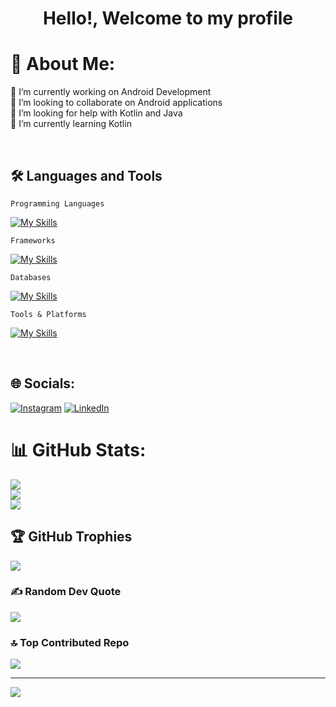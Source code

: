 <h1>
 <p align="center">
 Hello!, Welcome to my profile
</p>
</h1>

# 💫 About Me:
🔭 I’m currently working on Android Development<br>👯 I’m looking to collaborate on Android applications<br>🤝 I’m looking for help with Kotlin and Java<br>🌱 I’m currently learning Kotlin

<br/>

## 🛠️ Languages and Tools
`Programming Languages`

[![My Skills](https://skillicons.dev/icons?i=java,kotlin,js&theme=dark)]()

`Frameworks`

[![My Skills](https://skillicons.dev/icons?i=flutter,django,fastapi&theme=dark)]()

`Databases`

[![My Skills](https://skillicons.dev/icons?i=mysql&theme=dark)]()

`Tools & Platforms`

[![My Skills](https://skillicons.dev/icons?i=vscode,idea,git,github,firebase&theme=dark)]()

<br/>

## 🌐 Socials:
[![Instagram](https://img.shields.io/badge/Instagram-%23E4405F.svg?logo=Instagram&logoColor=white)](https://instagram.com/itz_gsl_tiger) [![LinkedIn](https://img.shields.io/badge/LinkedIn-%230077B5.svg?logo=linkedin&logoColor=white)](https://www.linkedin.com/in/gyarsilalsolanki)
<br/>

# 📊 GitHub Stats:
![](https://github-readme-stats.vercel.app/api?username=gyarsilalsolanki011&theme=tokyonight&hide_border=true&include_all_commits=false&count_private=false)<br/>
![](https://github-readme-streak-stats.herokuapp.com/?user=gyarsilalsolanki011&theme=tokyonight&hide_border=true)<br/>
![](https://github-readme-stats.vercel.app/api/top-langs/?username=gyarsilalsolanki011&theme=tokyonight&hide_border=true&include_all_commits=false&count_private=false&layout=compact)

## 🏆 GitHub Trophies
![](https://github-profile-trophy.vercel.app/?username=gyarsilalsolanki011&theme=tokyonight&no-frame=true&no-bg=false&margin-w=4)

### ✍️ Random Dev Quote
![](https://quotes-github-readme.vercel.app/api?type=horizontal&theme=tokyonight)

### 🔝 Top Contributed Repo
![](https://github-contributor-stats.vercel.app/api?username=gyarsilalsolanki011&limit=5&theme=tokyonight&combine_all_yearly_contributions=true)

---
[![](https://visitcount.itsvg.in/api?id=gyarsilalsolanki011&icon=5&color=0)](https://visitcount.itsvg.in)

<!-- Proudly created with GPRM ( https://gprm.itsvg.in ) -->
